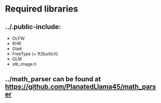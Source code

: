# Required libraries
## ../.public-include:
- GLFW
- KHR
- Glad
- FreeType (+ ft2build.h)
- GLM
- stb_image.h

## ../math_parser can be found at https://github.com/PlanatedLlama45/math_parser